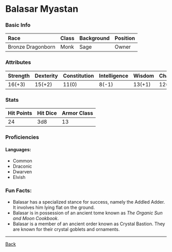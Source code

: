 # Balasar Myastan

### Basic Info

| Race | Class | Background | Position |
|:--|:--|:--|:--|
| Bronze Dragonborn | Monk | Sage | Owner |

### Attributes

| Strength | Dexterity | Constitution | Intelligence | Wisdom | Charisma |
|:--|:--|:--|:--|:--|:--|
| 16(+3) | 15(+2) | 11(0) | 8(-1) | 13(+1) | 12(+1) |

### Stats

| Hit Points | Hit Dice | Armor Class |
|:--|:--|:--|
| 24 | 3d8 | 13 |

### Proficiencies
#### Languages:
- Common
- Draconic
- Dwarven
- Elvish


### Fun Facts:
- Balasar has a specialized stance for success, namely the Addled Adder. It involves him lying flat on the ground.
- Balasar is in possession of an ancient tome known as _The Organic Sun and Moon Cookbook_.
- Balasar is a member of an ancient order known as Crystal Bastion. They are known for their crystal goblets and ornaments.

---
[Back](./)